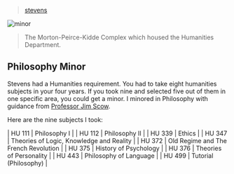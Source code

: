 > [stevens](/profile/education/stevens)

![minor](/profile/education/photos/mpk.png)

> The Morton-Peirce-Kidde Complex which housed the Humanities Department.

## Philosophy Minor

Stevens had a Humanities requirement.  You had to take eight humanities subjects in your four years.  If you took nine and selected five out of them in one specific area, you could get a minor.  I minored in Philosophy with guidance from [Professor Jim Scow](scow).

Here are the nine subjects I took:

| HU&nbsp;111 | Philosophy I |
| HU&nbsp;112 | Philosophy II |
| HU&nbsp;339 | Ethics |
| HU&nbsp;347 | Theories of Logic, Knowledge and Reality |
| HU&nbsp;372 | Old Regime and The French Revolution |
| HU&nbsp;375 | History of Psychology |
| HU&nbsp;376 | Theories of Personality |
| HU&nbsp;443 | Philosophy of Language |
| HU&nbsp;499 | Tutorial (Philosophy) |
